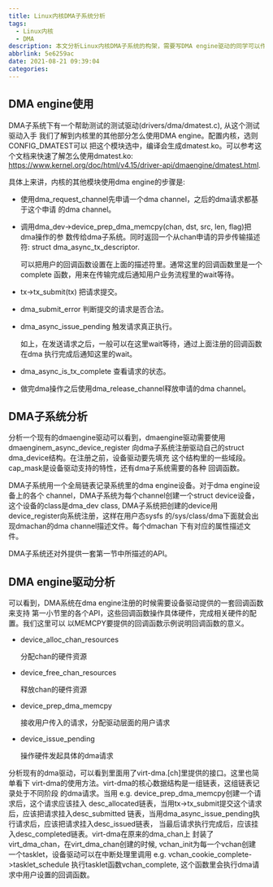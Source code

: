 ```yaml
---
title: Linux内核DMA子系统分析
tags:
  - Linux内核
  - DMA
description: 本文分析Linux内核DMA子系统的构架，需要写DMA engine驱动的同学可以作为参考。
abbrlink: 5e6259ac
date: 2021-08-21 09:39:04
categories:
---
```


DMA engine使用
--------------

 DMA子系统下有一个帮助测试的测试驱动(drivers/dma/dmatest.c), 从这个测试驱动入手
 我们了解到内核里的其他部分怎么使用DMA engine。配置内核，选则CONFIG_DMATEST可以
 把这个模块选中，编译会生成dmatest.ko。可以参考这个文档来快速了解怎么使用dmatest.ko:
 https://www.kernel.org/doc/html/v4.15/driver-api/dmaengine/dmatest.html.

 具体上来讲，内核的其他模块使用dma engine的步骤是:

  - 使用dma_request_channel先申请一个dma channel，之后的dma请求都基于这个申请
    的dma channel。

  - 调用dma_dev->device_prep_dma_memcpy(chan, dst, src, len, flag)把dma操作的参
    数传给dma子系统。同时返回一个从chan申请的异步传输描述符: struct dma_async_tx_descriptor.

    可以把用户的回调函数设置在上面的描述符里。通常这里的回调函数里是一个complete
    函数，用来在传输完成后通知用户业务流程里的wait等待。

  - tx->tx_submit(tx) 把请求提交。

  - dma_submit_error 判断提交的请求是否合法。

  - dma_async_issue_pending 触发请求真正执行。

    如上，在发送请求之后，一般可以在这里wait等待，通过上面注册的回调函数在dma
    执行完成后通知这里的wait。

  - dma_async_is_tx_complete 查看请求的状态。

  - 做完dma操作之后使用dma_release_channel释放申请的dma channel。

DMA子系统分析
-------------

 分析一个现有的dmaengine驱动可以看到，dmaengine驱动需要使用dmaenginem_async_device_register
 向dma子系统注册驱动自己的struct dma_device结构。在注册之前，设备驱动要先填充
 这个结构里的一些域段。cap_mask是设备驱动支持的特性，还有dma子系统需要的各种
 回调函数。

 DMA子系统用一个全局链表记录系统里的dma engine设备。对于dma engine设备上的各个
 channel，DMA子系统为每个channel创建一个struct device设备，这个设备的class是dma_dev
 class, DMA子系统把创建的device用device_register向系统注册，这样在用户态sysfs
 的/sys/class/dma下面就会出现dma<xx>chan<xx>的dma channel描述文件。每个dma<xx>chan<xx>
 下有对应的属性描述文件。

 DMA子系统还对外提供一套第一节中所描述的API。

DMA engine驱动分析
-------------------

 可以看到，DMA系统在dma engine注册的时候需要设备驱动提供的一套回调函数来支持
 第一小节里的各个API，这些回调函数操作具体硬件，完成相关硬件的配置。我们这里可以
 以MEMCPY要提供的回调函数示例说明回调函数的意义。

  - device_alloc_chan_resources

    分配chan的硬件资源

  - device_free_chan_resources

    释放chan的硬件资源

  - device_prep_dma_memcpy

    接收用户传入的请求，分配驱动层面的用户请求

  - device_issue_pending

    操作硬件发起具体的dma请求

 分析现有的dma驱动，可以看到里面用了virt-dma.[ch]里提供的接口。这里也简单看下
 virt-dma的使用方法。virt-dma的核心数据结构是一组链表，这组链表记录处于不同阶段
 的dma请求。当用 e.g. device_prep_dma_memcpy创建一个请求后，这个请求应该挂入
 desc_allocated链表，当用tx->tx_submit提交这个请求后，应该把请求挂入desc_submitted
 链表，当用dma_async_issue_pending执行请求后，应该把请求挂入desc_issued链表，
 当最后请求执行完成后，应该挂入desc_completed链表。virt-dma在原来的dma_chan上
 封装了virt_dma_chan，在virt_dma_chan创建的时候, vchan_init为每一个vchan创建
 一个tasklet，设备驱动可以在中断处理里调用 e.g. vchan_cookie_complete->tasklet_schedule
 执行tasklet函数vchan_complete, 这个函数里会执行dma请求中用户设置的回调函数。
